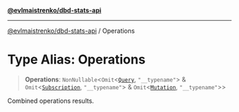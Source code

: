 [**@evlmaistrenko/dbd-stats-api**](../README.md)

---

[@evlmaistrenko/dbd-stats-api](../README.md) / Operations

# Type Alias: Operations

> **Operations**: `NonNullable`\<`Omit`\<[`Query`](../namespaces/types/type-aliases/Query.md), `"__typename"`\> & `Omit`\<[`Subscription`](../namespaces/types/type-aliases/Subscription.md), `"__typename"`\> & `Omit`\<[`Mutation`](../namespaces/types/type-aliases/Mutation.md), `"__typename"`\>\>

Combined operations results.
